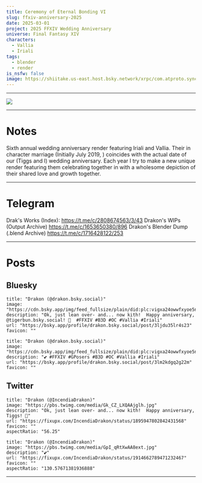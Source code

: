 ```yaml
---
title: Ceremony of Eternal Bonding VI
slug: ffxiv-anniversary-2025
date: 2025-03-01
project: 2025 FFXIV Wedding Anniversary
universe: Final Fantasy XIV
characters:
  - Vallia
  - Iriali
tags:
  - blender
  - render
is_nsfw: false
image: https://shiitake.us-east.host.bsky.network/xrpc/com.atproto.sync.getBlob?did=did%3Aplc%3Avigxa24owwfxyoe5nnweh7i4&cid=bafkreidyxzlortntwyeawnu6qmmxssv3h2bw7lgybrff6mzvrjhte5m22e
---
```

---
![](https://shiitake.us-east.host.bsky.network/xrpc/com.atproto.sync.getBlob?did=did%3Aplc%3Avigxa24owwfxyoe5nnweh7i4&cid=bafkreidyxzlortntwyeawnu6qmmxssv3h2bw7lgybrff6mzvrjhte5m22e)

---

# Notes

Sixth annual wedding anniversary render featuring Iriali and Vallia. Their in character marriage (Initially July 2019, ) coincides with the actual date of our (Tiggs and I) wedding anniversary. Each year I try to make a new unique render featuring them celebrating together in with a wholesome depiction of their shared love and growth together.

---

# Telegram

Drak's Works (Index): https://t.me/c/2808674563/3/43
Drakon's WIPs (Output Archive) https://t.me/c/1653650380/896
Drakon's Blender Dump (.blend Archive) https://t.me/c/1716428122/253

---

# Posts

## Bluesky

```embed
title: "Drakon (@drakon.bsky.social)"
image: "https://cdn.bsky.app/img/feed_fullsize/plain/did:plc:vigxa24owwfxyoe5nnweh7i4/bafkreigw5beby32q7ieinnskjwvyaulezt5smc63l5g4tji2uiky5l7aqi@jpeg"
description: "Ok, just lean over- and... now kith!  Happy anniversary, @tigerbun.bsky.social! 💝  #FFXIV #B3D #OC #Vallia #Iriali"
url: "https://bsky.app/profile/drakon.bsky.social/post/3ljdu35lr4s23"
favicon: ""
```

```embed
title: "Drakon (@drakon.bsky.social)"
image: "https://cdn.bsky.app/img/feed_fullsize/plain/did:plc:vigxa24owwfxyoe5nnweh7i4/bafkreid2xwqwfkbmyfcr3nso65mu7jmku26jkmcpnurhq2hox5zuo7r6oq@jpeg"
description: "💕 #FFXIV #GPosers #B3D #OC #Vallia #Iriali"
url: "https://bsky.app/profile/drakon.bsky.social/post/3lm2kdgq2g22m"
favicon: ""
```

## Twitter

```embed
title: "Drakon (@IncendiaDrakon)"
image: "https://pbs.twimg.com/media/Gk_CZ_LXQAAjglh.jpg"
description: "Ok, just lean over- and... now kith!  Happy anniversary, Tiggs! 💝"
url: "https://fixupx.com/IncendiaDrakon/status/1895947802842431568"
favicon: ""
aspectRatio: "56.25"
```

```embed
title: "Drakon (@IncendiaDrakon)"
image: "https://pbs.twimg.com/media/GpI_qRtXwAA8ext.jpg"
description: "💕"
url: "https://fixupx.com/IncendiaDrakon/status/1914662789471232467"
favicon: ""
aspectRatio: "130.57671381936888"
```

---

